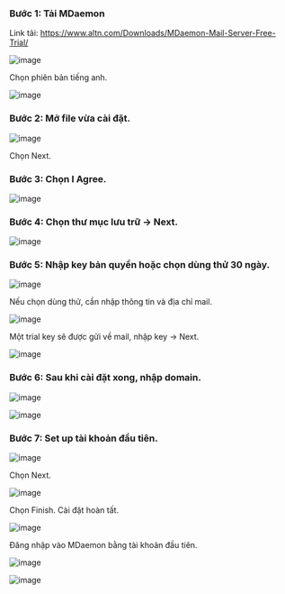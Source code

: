 ### Bước 1: Tải MDaemon

Link tải: https://www.altn.com/Downloads/MDaemon-Mail-Server-Free-Trial/

![image](https://user-images.githubusercontent.com/111716161/192664716-710225e2-d6f7-4da2-b2f0-5bda5aa01f90.png)

Chọn phiên bản tiếng anh.

![image](https://user-images.githubusercontent.com/111716161/192664854-d4c1b888-4b2c-4e3d-bd62-d8e099228cf4.png)

### Bước 2: Mở file vừa cài đặt. 

![image](https://user-images.githubusercontent.com/111716161/192665044-9cdb267e-bd89-4463-b83c-c11573c8c52b.png)

Chọn Next.

### Bước 3: Chọn I Agree.

![image](https://user-images.githubusercontent.com/111716161/192665189-e8aa077c-d119-49c7-becf-90120b0c6bba.png)

### Bước 4: Chọn thư mục lưu trữ -> Next.

![image](https://user-images.githubusercontent.com/111716161/192665423-d29f668e-16f8-4a20-9e38-48692c82064b.png)

### Bước 5: Nhập key bản quyền hoặc chọn dùng thử 30 ngày. 

![image](https://user-images.githubusercontent.com/111716161/192665945-05908b46-21f3-4f09-a16d-9a4e8b0f5c53.png)

Nếu chọn dùng thử, cần nhập thông tin và địa chỉ mail. 

![image](https://user-images.githubusercontent.com/111716161/192666891-8f40fe4d-ba28-4a2a-a603-81516e942a57.png)

Một trial key sẽ được gửi về mail, nhập key -> Next. 

![image](https://user-images.githubusercontent.com/111716161/192667381-01f86444-f245-4037-993e-55ee6c14d090.png)

### Bước 6: Sau khi cài đặt xong, nhập domain.

![image](https://user-images.githubusercontent.com/111716161/192667471-b992df6d-02a0-4045-ad29-057b682fdad0.png)

![image](https://user-images.githubusercontent.com/111716161/192668285-843359c6-1cc3-470b-b7a1-f66070160f9c.png)

### Bước 7: Set up tài khoản đầu tiên. 

![image](https://user-images.githubusercontent.com/111716161/192668776-93ac25cc-d2b9-4213-9c4d-987578a69600.png)

Chọn Next.

![image](https://user-images.githubusercontent.com/111716161/192668811-eca3e98c-8780-4644-8118-4e1b70266220.png)

Chọn Finish. Cài đặt hoàn tất.

![image](https://user-images.githubusercontent.com/111716161/192668910-cb50830a-149b-46f3-8e11-8f89de8e5759.png)

Đăng nhập vào MDaemon bằng tài khoản đầu tiên. 

![image](https://user-images.githubusercontent.com/111716161/192669868-b74fa9cc-fe71-4dac-a844-ac5c94e36fb7.png)

![image](https://user-images.githubusercontent.com/111716161/192669803-ec9f7a9f-15d9-4497-b3e5-0ba1dc1e40db.png)
